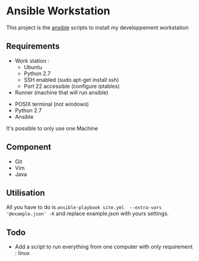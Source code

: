 Ansible Workstation
===================

This project is the [ansible](http://docs.ansible.com/index.html) scripts to install my developpement workstation

Requirements
------------

 * Work station :
   - Ubuntu
   - Python 2.7
   - SSH enabled (sudo apt-get install ssh)
   - Port 22 accessible (configure iptables)
 * Runner (machine that will run ansible)
  - POSIX terminal (not windows)
  - Python 2.7
  - Ansible

It's possible to only use one Machine

Component
---------

 * Git
 * Vim
 * Java


Utilisation
-----------

All you have to do is `ansible-playbook site.yml  --extra-vars '@example.json' -K` and replace example.json with yours settings.



Todo
----
 * Add a script to run everything from one computer with only requirement : linux
